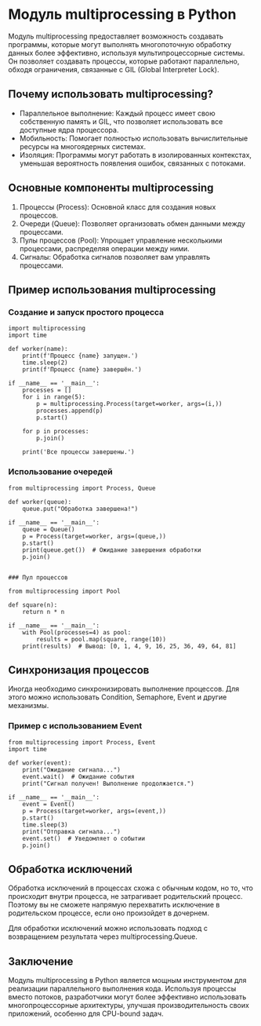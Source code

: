 # Модуль multiprocessing в Python

Модуль multiprocessing предоставляет возможность создавать программы, которые могут выполнять многопоточную обработку данных более эффективно, используя мультипроцессорные системы. Он позволяет создавать процессы, которые работают параллельно, обходя ограничения, связанные с GIL (Global Interpreter Lock).

## Почему использовать multiprocessing?

- Параллельное выполнение: Каждый процесс имеет свою собственную память и GIL, что позволяет использовать все доступные ядра процессора.
- Мобильность: Помогает полностью использовать вычислительные ресурсы на многоядерных системах.
- Изоляция: Программы могут работать в изолированных контекстах, уменьшая вероятность появления ошибок, связанных с потоками.

## Основные компоненты multiprocessing

1. Процессы (Process): Основной класс для создания новых процессов.
2. Очереди (Queue): Позволяет организовать обмен данными между процессами.
3. Пулы процессов (Pool): Упрощает управление несколькими процессами, распределяя операции между ними.
4. Сигналы: Обработка сигналов позволяет вам управлять процессами.

## Пример использования multiprocessing

### Создание и запуск простого процесса
```
import multiprocessing
import time

def worker(name):
    print(f'Процесс {name} запущен.')
    time.sleep(2)
    print(f'Процесс {name} завершён.')

if __name__ == '__main__':
    processes = []
    for i in range(5):
        p = multiprocessing.Process(target=worker, args=(i,))
        processes.append(p)
        p.start()

    for p in processes:
        p.join()

    print('Все процессы завершены.')

```
### Использование очередей
```
from multiprocessing import Process, Queue

def worker(queue):
    queue.put("Обработка завершена!")

if __name__ == '__main__':
    queue = Queue()
    p = Process(target=worker, args=(queue,))
    p.start()
    print(queue.get())  # Ожидание завершения обработки
    p.join()


### Пул процессов

from multiprocessing import Pool

def square(n):
    return n * n

if __name__ == '__main__':
    with Pool(processes=4) as pool:
        results = pool.map(square, range(10))
    print(results)  # Вывод: [0, 1, 4, 9, 16, 25, 36, 49, 64, 81]

```
## Синхронизация процессов

Иногда необходимо синхронизировать выполнение процессов. Для этого можно использовать Condition, Semaphore, Event и другие механизмы.

### Пример с использованием Event
```
from multiprocessing import Process, Event
import time

def worker(event):
    print("Ожидание сигнала...")
    event.wait()  # Ожидание события
    print("Сигнал получен! Выполнение продолжается.")

if __name__ == '__main__':
    event = Event()
    p = Process(target=worker, args=(event,))
    p.start()
    time.sleep(3)
    print("Отправка сигнала...")
    event.set()  # Уведомляет о событии
    p.join()

```
## Обработка исключений

Обработка исключений в процессах схожа с обычным кодом, но то, что происходит внутри процесса, не затрагивает родительский процесс. Поэтому вы не сможете напрямую перехватить исключение в родительском процессе, если оно произойдет в дочернем.

Для обработки исключений можно использовать подход с возвращением результата через multiprocessing.Queue.

## Заключение

Модуль multiprocessing в Python является мощным инструментом для реализации параллельного выполнения кода. Используя процессы вместо потоков, разработчики могут более эффективно использовать многопроцессорные архитектуры, улучшая производительность своих приложений, особенно для CPU-bound задач.